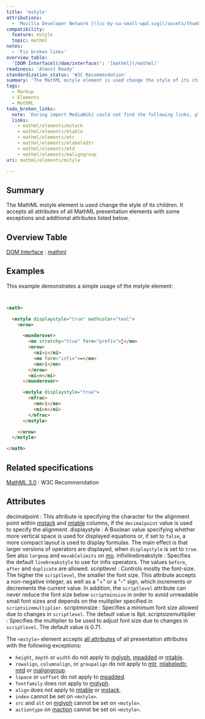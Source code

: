 ```yaml
---
title: 'mstyle'
attributions:
  - 'Mozilla Developer Network [![cc-by-sa-small-wpd.svg](/assets/thumb/8/8c/cc-by-sa-small-wpd.svg/120px-cc-by-sa-small-wpd.svg.png)](http://creativecommons.org/licenses/by-sa/3.0/us/): [Article](https://developer.mozilla.org/en-US/docs/MathML/Element/mstyle)'
compatibility:
  feature: mstyle
  topic: mathml
notes:
  - 'Fix broken links'
overview_table:
  '[DOM Interface](/dom/interface)': '[mathml](/mathml)'
readiness: 'Almost Ready'
standardization_status: 'W3C Recommendation'
summary: 'The MathML mstyle element is used change the style of its children. It accepts all attributes of all MathML presentation elements with some exceptions and additional attributes listed below.'
tags:
  - Markup
  - Elements
  - MathML
todo_broken_links:
  note: 'During import MediaWiki could not find the following links, please fix and adjust this list.'
  links:
    - mathml/elements/mstack
    - mathml/elements/mtable
    - mathml/elements/mtr
    - mathml/elements/mlabeledtr
    - mathml/elements/mtd
    - mathml/elements/maligngroup
uri: mathml/elements/mstyle

---
```

## Summary

The MathML mstyle element is used change the style of its children. It accepts all attributes of all MathML presentation elements with some exceptions and additional attributes listed below.

## Overview Table

[DOM Interface](/dom/interface)
:   [mathml](/mathml)

## Examples

This example demonstrates a simple usage of the mstyle element:

``` html


<math>

  <mstyle displaystyle="true" mathcolor="teal">
    <mrow>

      <munderover>
        <mo stretchy="true" form="prefix">∑</mo>
        <mrow>
          <mi>i</mi>
          <mo form="infix">=</mo>
          <mn>1</mn>
        </mrow>
        <mi>n</mi>
      </munderover>

      <mstyle displaystyle="true">
        <mfrac>
          <mn>1</mn>
          <mi>n</mi>
        </mfrac>
      </mstyle>

    </mrow>
  </mstyle>

</math>
```

</pre>

## Related specifications

[MathML 3.0](http://www.w3.org/TR/MathML3/chapter3.html#presm.mstyle)
:   W3C Recommendation

## Attributes

 decimalpoint
:   This attribute is specifying the character for the alignment point within [mstack](/w/index.php?title=mathml/elements/mstack&action=edit&redlink=1) and [mtable](/w/index.php?title=mathml/elements/mtable&action=edit&redlink=1) columns, if the `decimalpoint` value is used to specify the alignment.
 displaystyle
:   A Boolean value specifying whether more vertical space is used for displayed equations or, if set to `false`, a more compact layout is used to display formulas. The main effect is that larger versions of operators are displayed, when `displaystyle` is set to `true`. See also `largeop` and `movablelimits` on [mo](/mathml/elements/mo).
 infixlinebreakstyle
:   Specifies the default `linebreakstyle` to use for infix operators. The values `before`, `after` and `duplicate` are allowed.
 scriptlevel
:   Controls mostly the font-size. The higher the `scriptlevel`, the smaller the font size. This attribute accepts a non-negative integer, as well as a "+" or a "-" sign, which increments or decrements the current value. In addition, the `scriptlevel` attribute can never reduce the font size below `scriptminsize` in order to avoid unreadable small font sizes and depends on the multiplier specified in `scriptsizemultiplier`.
 scriptminsize
:   Specifies a minimum font size allowed due to changes in `scriptlevel`. The default value is 8pt.
 scriptsizemultiplier
:   Specifies the multiplier to be used to adjust font size due to changes in `scriptlevel`. The default value is 0.71.

The `<mstyle>` element accepts [all attributes](/mathml/attributes) of all presentation attributes with the following exceptions:

-   `height`, `depth` or `width` do not apply to [mglyph](/mathml/elements/mglyph), [mpadded](/mathml/elements/mpadded) or [mtable](/w/index.php?title=mathml/elements/mtable&action=edit&redlink=1).
-   `rowalign`, `columnalign`, or `groupalign` do not apply to [mtr](/w/index.php?title=mathml/elements/mtr&action=edit&redlink=1), [mlabeledtr](/w/index.php?title=mathml/elements/mlabeledtr&action=edit&redlink=1), [mtd](/w/index.php?title=mathml/elements/mtd&action=edit&redlink=1) or [maligngroup](/w/index.php?title=mathml/elements/maligngroup&action=edit&redlink=1).
-   `lspace` or `voffset` do not apply to [mpadded](/mathml/elements/mpadded).
-   `fontfamily` does not apply to [mglyph](/mathml/elements/mglyph).
-   `align` does not apply to [mtable](/w/index.php?title=mathml/elements/mtable&action=edit&redlink=1) or [mstack](/w/index.php?title=mathml/elements/mstack&action=edit&redlink=1).
-   `index` cannot be set on `<mstyle>`.
-   `src` and `alt` on [mglyph](/mathml/elements/mglyph) cannot be set on `<mstyle>`.
-   `actiontype` on [maction](/mathml/elements/maction) cannot be set on `<mstyle>`.
